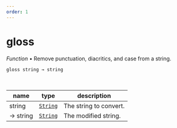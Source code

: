 ```yaml
---
order: 1
---
```

# gloss

_Function_ &bull; Remove punctuation, diacritics, and case from a string.

<pre><code>gloss string &rarr; string</code></pre>
<br>

| name | type | description |
|------|------|-------------|
|string|[`String`][String]|The string to convert.|
|&rarr; string|[`String`][String]|The modified string.|




[String]: https://developer.mozilla.org/en-US/docs/Web/JavaScript/Reference/Global_Objects/String